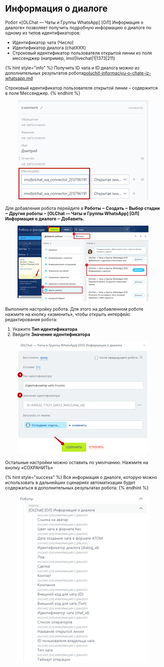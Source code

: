 # Информация о диалоге

Робот «\[OLChat — Чаты и Группы WhatsApp] \[ОЛ] Информация о диалоге» позволяет получить подробную информацию о диалоге по одному из типов идентификаторов:

* Идентификатор чата (Число)
* Идентификатор диалога (chatXXX)
* Строковый идентификатор пользователя открытой линии из поля мессенджер (например, imol|livechat|1|1373|211)

{% hint style="info" %}
Получить ID чата и ID диалога можно из дополнительных результатов робота[poluchit-informaciyu-o-chate-iz-whatsapp.md](poluchit-informaciyu-o-chate-iz-whatsapp.md "mention")

Строковый идентификатор пользователя открытой линии – содержится в поле Мессенджер.
{% endhint %}

<figure><img src="../../.gitbook/assets/image (2) (1).png" alt=""><figcaption></figcaption></figure>

Для добавления робота перейдите в **Роботы ‒ Создать ‒ Выбор стадии ‒ Другие роботы ‒ \[OLChat — Чаты и Группы WhatsApp] \[ОЛ] Информация о диалоге ‒ Добавить.**

<figure><img src="../../.gitbook/assets/image (200).png" alt=""><figcaption></figcaption></figure>

Выполните настройку робота. Для этого на добавленном роботе нажмите на кнопку «изменить», чтобы открыть интерфейс редактирования робота:

1. Укажите **Тип идентификатора**
2. Введите **Значение идентификатора**

<figure><img src="../../.gitbook/assets/image (907).png" alt=""><figcaption></figcaption></figure>

Остальные настройки можно оставить по умолчанию. Нажмите на кнопку «СОХРАНИТЬ»

{% hint style="success" %}
Вся информация о диалоге, которую можно использовать в дальнейших сценариях автоматизации будет содержаться в дополнительных результатах робота:
{% endhint %}

<figure><img src="../../.gitbook/assets/image (982).png" alt=""><figcaption></figcaption></figure>
